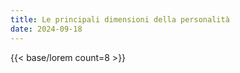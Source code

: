 ```yaml
---
title: Le principali dimensioni della personalità
date: 2024-09-18
---
```

{{< base/lorem count=8 >}}
